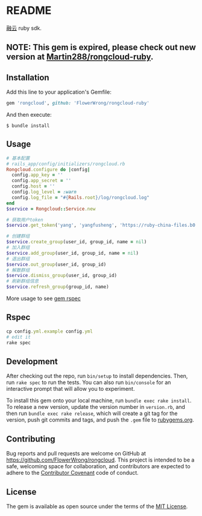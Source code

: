 # README

[融云](http://www.rongcloud.cn/) ruby sdk.

## NOTE: This gem is expired, please check out new version at [Martin288/rongcloud-ruby](https://github.com/Martin288/rongcloud-ruby).

## Installation

Add this line to your application's Gemfile:

```ruby
gem 'rongcloud', github: 'FlowerWrong/rongcloud-ruby'
```

And then execute:

    $ bundle install

## Usage

```ruby
# 基本配置
# rails_app/config/initializers/rongcloud.rb
Rongcloud.configure do |config|
  config.app_key = ''
  config.app_secret = ''
  config.host = ''
  config.log_level = :warn
  config.log_file = "#{Rails.root}/log/rongcloud.log"
end
$service = Rongcloud::Service.new

# 获取用户token
$service.get_token('yang', 'yangfusheng', 'https://ruby-china-files.b0.upaiyun.com/user/big_avatar/9442.jpg')

# 创建群组
$service.create_group(user_id, group_id, name = nil)
# 加入群组
$service.add_group(user_id, group_id, name = nil)
# 退出群组
$service.out_group(user_id, group_id)
# 解散群组
$service.dismiss_group(user_id, group_id)
# 刷新群组信息
$service.refresh_group(group_id, name)
```

More usage to see [gem rspec](https://github.com/FlowerWrong/rongcloud-ruby/blob/master/spec/rongcloud/service_spec.rb#L162)

## Rspec

```ruby
cp config.yml.example config.yml
# edit it
rake spec
```

## Development

After checking out the repo, run `bin/setup` to install dependencies. Then, run `rake spec` to run the tests. You can also run `bin/console` for an interactive prompt that will allow you to experiment.

To install this gem onto your local machine, run `bundle exec rake install`. To release a new version, update the version number in `version.rb`, and then run `bundle exec rake release`, which will create a git tag for the version, push git commits and tags, and push the `.gem` file to [rubygems.org](https://rubygems.org).

## Contributing

Bug reports and pull requests are welcome on GitHub at https://github.com/FlowerWrong/rongcloud. This project is intended to be a safe, welcoming space for collaboration, and contributors are expected to adhere to the [Contributor Covenant](contributor-covenant.org) code of conduct.


## License

The gem is available as open source under the terms of the [MIT License](http://opensource.org/licenses/MIT).
